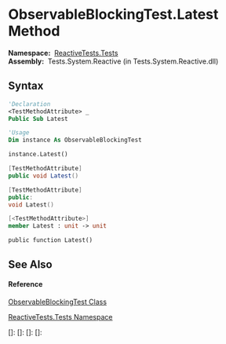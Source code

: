 # ObservableBlockingTest.Latest Method

**Namespace:**  [ReactiveTests.Tests](ReactiveTests.Tests\ReactiveTests.Tests.md)  
**Assembly:**  Tests.System.Reactive (in Tests.System.Reactive.dll)

## Syntax

```vb
'Declaration
<TestMethodAttribute> _
Public Sub Latest
```

```vb
'Usage
Dim instance As ObservableBlockingTest

instance.Latest()
```

```csharp
[TestMethodAttribute]
public void Latest()
```

```c++
[TestMethodAttribute]
public:
void Latest()
```

```fsharp
[<TestMethodAttribute>]
member Latest : unit -> unit 
```

```jscript
public function Latest()
```

## See Also

#### Reference

[ObservableBlockingTest Class](ObservableBlockingTest\ObservableBlockingTest.md)

[ReactiveTests.Tests Namespace](ReactiveTests.Tests\ReactiveTests.Tests.md)

[]: 
[]: 
[]: 
[]: 